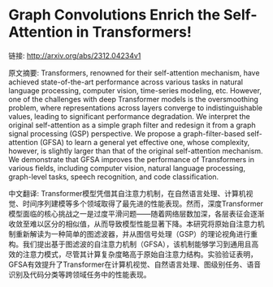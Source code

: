 # Graph Convolutions Enrich the Self-Attention in Transformers!

链接: http://arxiv.org/abs/2312.04234v1

原文摘要:
Transformers, renowned for their self-attention mechanism, have achieved
state-of-the-art performance across various tasks in natural language
processing, computer vision, time-series modeling, etc. However, one of the
challenges with deep Transformer models is the oversmoothing problem, where
representations across layers converge to indistinguishable values, leading to
significant performance degradation. We interpret the original self-attention
as a simple graph filter and redesign it from a graph signal processing (GSP)
perspective. We propose a graph-filter-based self-attention (GFSA) to learn a
general yet effective one, whose complexity, however, is slightly larger than
that of the original self-attention mechanism. We demonstrate that GFSA
improves the performance of Transformers in various fields, including computer
vision, natural language processing, graph-level tasks, speech recognition, and
code classification.

中文翻译:
Transformer模型凭借其自注意力机制，在自然语言处理、计算机视觉、时间序列建模等多个领域取得了最先进的性能表现。然而，深度Transformer模型面临的核心挑战之一是过度平滑问题——随着网络层数加深，各层表征会逐渐收敛至难以区分的相似值，从而导致模型性能显著下降。本研究将原始自注意力机制重新解读为一种简单的图滤波器，并从图信号处理（GSP）的理论视角进行重构。我们提出基于图滤波的自注意力机制（GFSA），该机制能够学习到通用且高效的注意力模式，尽管其计算复杂度略高于原始自注意力结构。实验验证表明，GFSA有效提升了Transformer在计算机视觉、自然语言处理、图级别任务、语音识别及代码分类等跨领域任务中的性能表现。
